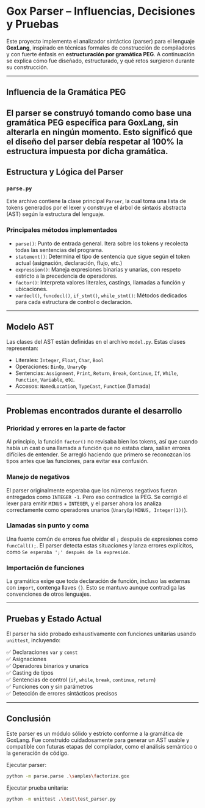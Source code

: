 
# Gox Parser – Influencias, Decisiones y Pruebas

Este proyecto implementa el analizador sintáctico (parser) para el lenguaje **GoxLang**, inspirado en técnicas formales de construcción de compiladores y con fuerte énfasis en **estructuración por gramática PEG**. A continuación se explica cómo fue diseñado, estructurado, y qué retos surgieron durante su construcción.

---

## Influencia de la Gramática PEG

El parser se construyó tomando como base una **gramática PEG específica para GoxLang**, sin alterarla en ningún momento. Esto significó que el diseño del parser debía respetar al 100% la estructura impuesta por dicha gramática.
---

## Estructura y Lógica del Parser

### `parse.py`

Este archivo contiene la clase principal `Parser`, la cual toma una lista de tokens generados por el lexer y construye el árbol de sintaxis abstracta (AST) según la estructura del lenguaje.

### Principales métodos implementados

- `parse()`: Punto de entrada general. Itera sobre los tokens y recolecta todas las sentencias del programa.
- `statement()`: Determina el tipo de sentencia que sigue según el token actual (asignación, declaración, flujo, etc.)
- `expression()`: Maneja expresiones binarias y unarias, con respeto estricto a la precedencia de operadores.
- `factor()`: Interpreta valores literales, castings, llamadas a función y ubicaciones.
- `vardecl()`, `funcdecl()`, `if_stmt()`, `while_stmt()`: Métodos dedicados para cada estructura de control o declaración.

---

## Modelo AST

Las clases del AST están definidas en el archivo `model.py`. Estas clases representan:

- Literales: `Integer`, `Float`, `Char`, `Bool`
- Operaciones: `BinOp`, `UnaryOp`
- Sentencias: `Assignment`, `Print`, `Return`, `Break`, `Continue`, `If`, `While`, `Function`, `Variable`, etc.
- Accesos: `NamedLocation`, `TypeCast`, `Function` (llamada)

---

## Problemas encontrados durante el desarrollo

### Prioridad y errores en la parte de factor

Al principio, la función `factor()` no revisaba bien los tokens, así que cuando había un cast o una llamada a función que no estaba clara, salían errores difíciles de entender. Se arregló haciendo que primero se reconozcan los tipos antes que las funciones, para evitar esa confusión.

### Manejo de negativos

El parser originalmente esperaba que los números negativos fueran entregados como `INTEGER -1`. Pero eso contradice la PEG. Se corrigió el lexer para emitir `MINUS` + `INTEGER`, y el parser ahora los analiza correctamente como operadores unarios (`UnaryOp(MINUS, Integer(1))`).

### Llamadas sin punto y coma

Una fuente común de errores fue olvidar el `;` después de expresiones como `funcCall();`. El parser detecta estas situaciones y lanza errores explícitos, como `Se esperaba ';' después de la expresión`.

### Importación de funciones

La gramática exige que toda declaración de función, incluso las externas con `import`, contenga llaves `{}`. Esto se mantuvo aunque contradiga las convenciones de otros lenguajes.

---

## Pruebas y Estado Actual

El parser ha sido probado exhaustivamente con funciones unitarias usando `unittest`, incluyendo:

✅ Declaraciones `var` y `const`  
✅ Asignaciones  
✅ Operadores binarios y unarios  
✅ Casting de tipos  
✅ Sentencias de control (`if`, `while`, `break`, `continue`, `return`)  
✅ Funciones con y sin parámetros  
✅ Detección de errores sintácticos precisos

---

## Conclusión

Este parser es un módulo sólido y estricto conforme a la gramática de GoxLang. Fue construido cuidadosamente para generar un AST usable y compatible con futuras etapas del compilador, como el análisis semántico o la generación de código.

Ejecutar parser: 
```bash
python -m parse.parse .\samples\factorize.gox
```
Ejecutar prueba unitaria:  
```bash
python -m unittest .\test\test_parser.py
```
